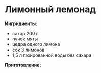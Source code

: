 # Лимонный лемонад #

**Ингридиенты:**

* сахар 200 г
* пучок мяты
* цедра одного лимона
* сок 3 лимонов
* 1,5 л газированной воды без сахара

**Приготовление:**

